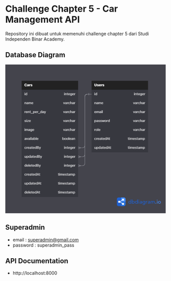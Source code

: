 # Challenge Chapter 5 - Car Management API

Repository ini dibuat untuk memenuhi challenge chapter 5 dari Studi Independen Binar Academy.

## Database Diagram

![Car Management API Diagram](erd.png)

## Superadmin

- email : superadmin@gmail.com
- password : superadmin_pass

## API Documentation

- http://localhost:8000
